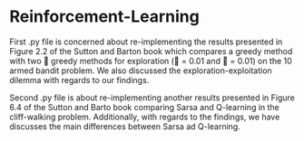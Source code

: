 # Reinforcement-Learning

First .py file is concerned about re-implementing the results presented in Figure 2.2 of the
Sutton and Barton book which compares a greedy method with two  greedy methods for
exploration ( = 0.01 and  = 0.01) on the 10 armed bandit problem. We also discussed the
exploration-exploitation dilemma with regards to our findings.

Second .py file is about re-implementing another results presented in Figure 6.4 of the Sutton
and Barto book comparing Sarsa and Q-learning in the cliff-walking problem. Additionally, with
regards to the findings, we have discusses the main differences between Sarsa ad Q-learning.
